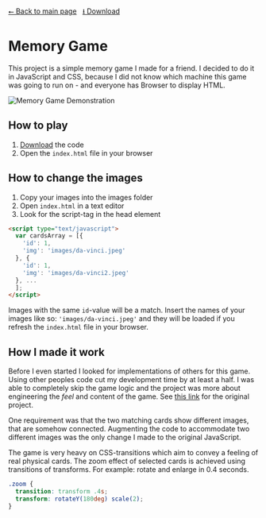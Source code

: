 [⭠ Back to main page](https://github.com/JonasKoenig/CodeOnMyMind) &nbsp;
[⭳ Download](https://minhaskamal.github.io/DownGit/#/home?url=https:%2F%2Fgithub.com%2FJonasKoenig%2FCodeOnMyMind%2Ftree%2Fmaster%2Fprojects%2Fmemory-game)

# Memory Game

This project is a simple memory game I made for a friend. I decided to do it in JavaScript and CSS, because I did not know which machine this game was going to run on - and everyone has Browser to display HTML.

![Memory Game Demonstration](./memory-game.gif)

## How to play

1. [Download](https://minhaskamal.github.io/DownGit/#/home?url=https:%2F%2Fgithub.com%2FJonasKoenig%2FCodeOnMyMind%2Ftree%2Fmaster%2Fprojects%2Fmemory-game) the code
2. Open the `index.html` file in your browser

## How to change the images

1. Copy your images into the images folder
2. Open `index.html` in a text editor
3. Look for the script-tag in the head element

```html
<script type="text/javascript">
  var cardsArray = [{
    'id': 1,
    'img': 'images/da-vinci.jpeg'
  }, {
    'id': 1,
    'img': 'images/da-vinci2.jpeg'
  }, ...
  ];
</script>
```

Images with the same `id`-value will be a match. Insert the names of your images like so: `'images/da-vinci.jpeg'` and they will be loaded if you refresh the `index.html` file in your browser.


## How I made it work

Before I even started I looked for implementations of others for this game. Using other peoples code cut my development time by at least a half. I was able to completely skip the game logic and the project was more about engineering the _feel_ and content of the game. See [this link](https://www.taniarascia.com/how-to-create-a-memory-game-super-mario-with-plain-javascript/) for the original project.

One requirement was that the two matching cards show different images, that are somehow connected. Augmenting the code to accommodate two different images was the only change I made to the original JavaScript.

The game is very heavy on CSS-transitions which aim to convey a feeling of real physical cards. The zoom effect of selected cards is achieved using transitions of transforms. For example: rotate and enlarge in 0.4 seconds.

```css
.zoom {
  transition: transform .4s;
  transform: rotateY(180deg) scale(2);
}
```
